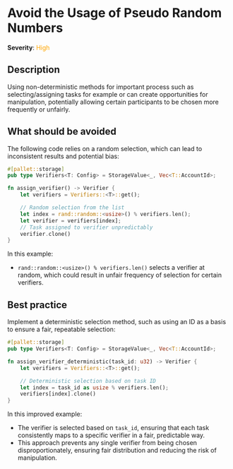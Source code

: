 # Avoid the Usage of Pseudo Random Numbers

**Severity**: <span style="color:orange;">High</span>

## Description

Using non-deterministic methods for important process such as selecting/assigning tasks for example or can create opportunities for manipulation, potentially allowing certain participants to be chosen more frequently or unfairly.

## What should be avoided

The following code relies on a random selection, which can lead to inconsistent results and potential bias:

```rust
#[pallet::storage]
pub type Verifiers<T: Config> = StorageValue<_, Vec<T::AccountId>;

fn assign_verifier() -> Verifier {
    let verifiers = Verifiers::<T>::get();

    // Random selection from the list
    let index = rand::random::<usize>() % verifiers.len();
    let verifier = verifiers[index];
    // Task assigned to verifier unpredictably
    verifier.clone()
}
```

In this example:

- `rand::random::<usize>() % verifiers.len()` selects a verifier at random, which could result in unfair frequency of selection for certain verifiers.

## Best practice

Implement a deterministic selection method, such as using an ID as a basis to ensure a fair, repeatable selection:

```rust
#[pallet::storage]
pub type Verifiers<T: Config> = StorageValue<_, Vec<T::AccountId>;

fn assign_verifier_deterministic(task_id: u32) -> Verifier {
    let verifiers = Verifiers::<T>::get();

    // Deterministic selection based on task ID
    let index = task_id as usize % verifiers.len();
    verifiers[index].clone()
}
```

In this improved example:

- The verifier is selected based on `task_id`, ensuring that each task consistently maps to a specific verifier in a fair, predictable way.
- This approach prevents any single verifier from being chosen disproportionately, ensuring fair distribution and reducing the risk of manipulation.
